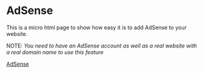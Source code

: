 # AdSense

This is a micro html page to show how easy it is to add AdSense to your website.

NOTE: _You need to have an AdSense account as well as a real website with a real domain name to use this feature_

[AdSense](https://www.google.com/adsense/start/)
